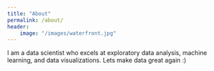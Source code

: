 ```yaml
---
title: "About"
permalink: /about/
header: 
    image: "/images/waterfront.jpg"
---
```

I am a data scientist who excels at exploratory data analysis, machine learning, and data visualizations. Lets make data great again :)

